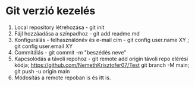 # Git verzió kezelés

1. Local repository létrehozása - git init
1. Fájl hozzáadása a színpadhoz - git add readme.md
1. Konfigurálás - felhasználónév és e-mail cím - git config user.name XY ; git config user.email XY
1. Commitálás - git commit -m "beszédés neve"
1. Kapcsolódás a távoli repohoz - git remote add origin távoli repo elérési kódja; https://github.com/NemethKrisztofer07/Test git branch -M main; git push -u origin main    
1. Módosítás a remote repoban is és itt is.